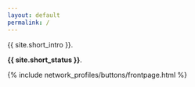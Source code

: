 ```yaml
---
layout: default
permalink: /
---
```


{{ site.short_intro }}.

**{{ site.short_status }}**.

{% include network_profiles/buttons/frontpage.html %}
